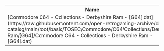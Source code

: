 <table>
<tr><th>Name</th><th>Size</th></tr>
<tr><td>
[Commodore C64 - Collections - Derbyshire Ram - [G64].dat](https://raw.githubusercontent.com/open-retrogaming-archive/dat-catalog/main/root/basic/TOSEC/Commodore/C64/Collections/Derbyshire Ram/[G64]/Commodore C64 - Collections - Derbyshire Ram - [G64].dat)
</td><td>1253087</td></tr>
</table>
